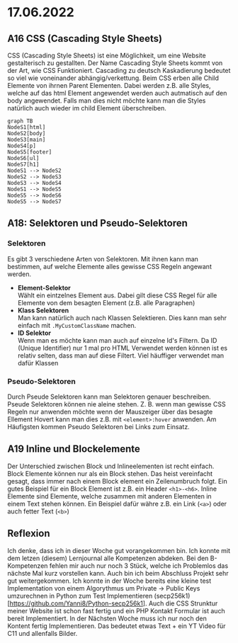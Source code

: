 # 17.06.2022

## A16 CSS (Cascading Style Sheets)
CSS (Cascading Style Sheets) ist eine Möglichkeit, um eine Website gestalterisch zu gestallten. Der Name Cascading Style Sheets kommt von der Art, wie CSS Funktioniert.
Cascading zu deutsch Kaskadierung bedeutet so viel wie voneinander abhängig/verkettung. Beim CSS erben alle Child Elemente von ihrnen Parent Elementen.  Dabei werden z.B. 
alle Styles, welche auf das html Element angewendet werden auch autmatisch auf den body angewendet. Falls man dies nicht möchte kann man die Styles natürlich auch wieder
im child Element überschreiben.
```mermaid
graph TB
NodeS1[html]
NodeS2[body]
NodeS3[main]
NodeS4[p]
NodeS5[footer]
NodeS6[ul]
NodeS7[h1]
NodeS1 --> NodeS2
NodeS2 --> NodeS3
NodeS3 --> NodeS4
NodeS1 --> NodeS5
NodeS5 --> NodeS6
NodeS5 --> NodeS7
```

## A18: Selektoren und Pseudo-Selektoren
### Selektoren
Es gibt 3 verschiedene Arten von Selektoren. Mit ihnen kann man bestimmen, auf welche Elemente alles gewisse CSS Regeln angewant werden.
- **Element-Selektor**<br/>
Wählt ein eintzelnes Element aus. Dabei gilt diese CSS Regel für alle Elemente von dem besagten Element (z.B. alle Paragraphen)
- **Klass Selektoren** <br/>
Man kann natürlich auch nach Klassen Selektieren. Dies kann man sehr einfach mit `.MyCustomClassName` machen.
- **ID Selektor** <br/>
Wenn man es möchte kann man auch auf einzelne Id's Filtern. Da ID (Unique Identifier) nur 1 mal pro HTML Verwendet werden können ist es relativ selten, dass man auf diese Filtert. Viel häuffiger verwendet man dafür Klassen

### Pseudo-Selektoren
Durch Pseude Selektoren kann man Selektoren genauer beschreiben. Pseude Selektoren können nie aleine stehen. Z. B. wenn man gewisse CSS Regeln nur anwenden möchte wenn der Mauszeiger über das besagte Ellement Hovert kann man dies z.B. mit `<element>:hover` anwenden. Am Häufigsten kommen Pseudo Selektoren bei Links zum Einsatz.

## A19 Inline und Blockelemente
Der Unterschied zwischen Block und Inlineelementen ist recht einfach. Block Elemente können nur als ein Block stehen. Das heist vereinfacht gesagt, dass immer nach einem Block element ein Zeilenumbruch folgt. Ein gutes Beispiel für ein Block Element ist z.B. ein Header `<h1>-<h6>`. Inline Elemente sind Elemente, welche zusammen mit anderen Elementen in einem Text stehen können. Ein Beispiel dafür währe z.B. ein Link (`<a>`) oder auch fetter Text (`<b>`)

## Reflexion
Ich denke, dass ich in dieser Woche gut vorangekommen bin. Ich konnte mit dem letzen (diesem) Lernjournal alle Kompetenzen abdeken. Bei den B-Kompetenzen fehlen mir auch nur noch 3 Stück, welche ich Problemlos das nächste Mal kurz vorstellen kann. Auch bin ich beim Abschluss Projekt sehr gut weitergekommen. Ich konnte in der Woche bereits eine kleine test Implementation von einem Algorythmus um Private -> Public Keys umzurechnen in Python zum Test Implementieren 
(secp256k1)[https://github.com/Yanni8/Python-secp256k1]. Auch die CSS Strunktur meiner Website ist schon fast fertig und ein PHP Kontakt Formular ist auch bereit Implementiert. In der Nächsten Woche muss ich nur noch den Kontent fertig Implementieren. Das bedeutet etwas Text + ein YT Video für C11 und allenfalls Bilder.   
